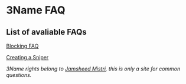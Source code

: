 # 3Name FAQ

## List of avaliable FAQs

[Blocking FAQ](blocking.html)

[Creating a Sniper](sniper.html)

*3Name rights belong to [Jamsheed Mistri](http://jmistri.com), this is only a site for common questions.*
